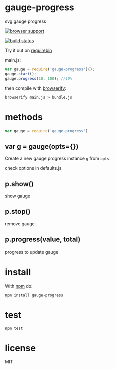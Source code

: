 # gauge-progress

svg gauge progress

[![browser
support](https://ci.testling.com/jameskyburz/gauge-progress.png)](https://ci.testling.com/jameskyburz/gauge-progress)

[![build
status](https://api.travis-ci.org/JamesKyburz/gauge-progress.svg)](https://api.travis-ci.org/JamesKyburz/gauge-progress.svg)

Try it out on [requirebin](http://requirebin.com/?gist=9970787)

main.js:

``` js
var gauge = require('gauge-progress')();
gauge.start();
gauge.progress(10, 100); //10%

```

then compile with [browserify](http://browserify.org):

```
browserify main.js > bundle.js
```

# methods

``` js
var gauge = require('gauge-progress')
```

## var g = gauge(opts={})

Create a new gauge progress instance `g` from `opts`:

check options in defaults.js

## p.show()

show gauge

## p.stop()

remove gauge

## p.progress(value, total)

progress to update gauge

# install

With [npm](https://npmjs.org) do:

```
npm install gauge-progress
```

# test

```
npm test
```

# license

MIT
